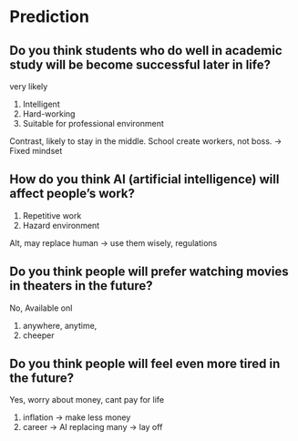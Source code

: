 # Prediction

## Do you think students who do well in academic study will be become successful later in life?

very likely

1. Intelligent
1. Hard-working
1. Suitable for professional environment

Contrast, likely to stay in the middle. School create workers, not boss. -> Fixed mindset

## How do you think AI (artificial intelligence) will affect people’s work?

1. Repetitive work
1. Hazard environment

Alt, may replace human -> use them wisely, regulations

## Do you think people will prefer watching movies in theaters in the future?

No, Available onl

1. anywhere, anytime,
2. cheeper

## Do you think people will feel even more tired in the future?

Yes, worry about money, cant pay for life

1. inflation -> make less money
2. career -> AI replacing many -> lay off
